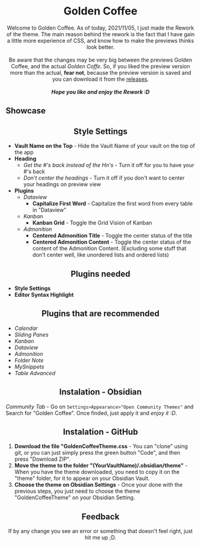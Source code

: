 <h1 align=center>Golden Coffee</h1>

<p align=center>Welcome to Golden Coffee. As of today, 2021/11/05, I just made the Rework of the theme. The main reason behind the rework is the fact that I have gain a little more experience of CSS, and know how to make the previews thinks look better.<br><br>Be aware that the changes may be very big between the previews Golden Coffee, and the actual <i>Golden Coffe</i>. So, if you liked the preview version more than the actual, <b>fear not</b>, because the preview version is saved and you can download it from the <ins>releases</ins>.<br><br><b><i>Hope you like and enjoy the Rework :D</i></b></p>


## Showcase



<h2 align=center>Style Settings</h2>

- **Vault Name on the Top** - Hide the Vault Name of your vault on the top of the app
- **Heading**
   - *Get the \#'s back instead of the Hn's* - Turn it off for you to have your \#'s back
   - *Don't center the headings* - Turn it off if you don't want to center your headings on preview view
- **Plugins**
   - *Dataview*
      - **Capitalize First Word** - Capitalize the first word from every table in "Dataview"
   - *Kanban*
      - **Kanban Grid** - Toggle the Grid Vision of Kanban
   - *Admonition*
      - **Centered Admonition Title** - Toggle the center status of the title
      - **Centered Admonition Content** - Toggle the center status of the content of the Admonition Content. (Excluding some stuff that don't center well, like unordered lists and ordered lists)

<h2 align=center>Plugins needed</h2>

- **Style Settings**
- **Editor Syntax Highlight**

<h2 align=center>Plugins that are recommended</h2>

- *Calendar*
- *Sliding Panes*
- *Kanban*
- *Dataview*
- *Admonition*
- *Folder Note*
- *MySnippets*
- *Table Advanced*

<h2 align=center>Instalation - Obsidian</h2>

*Community Tab* - Go on `Settings>Appearance>"Open Community Themes"` and Search for "Golden Coffee". Once finded, just apply it and *enjoy it :D*.

<h2 align=center>Instalation - GitHub</h2>

1. **Download the file "GoldenCoffeeTheme.css** - You can "clone" using git, or you can just simply press the green button "Code", and then press "Download ZIP".
2. **Move the theme to the folder "(YourVaultName)/.obsidian/theme"** - When you have the theme downloaded, you need to copy it on the "theme" folder, for it to appear on your Obsidian Vault.
3. **Choose the theme on Obsidian Settings** - Once your done with the previous steps, you just need to choose the theme "GoldenCoffeeTheme" on your Obsidian Setting.

<h2 align=center>Feedback</h2>

<p align=center>If by any change you see an error or something that doesn't feel right, just hit me up ;D.</p>
